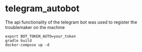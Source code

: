# telegram_autobot
The api functionality of the telegram bot was used to register the troublemaker on the machine

```shell
export BOT_TOKEN_AUTO=your_token
gradle build
docker-compose up -d
```